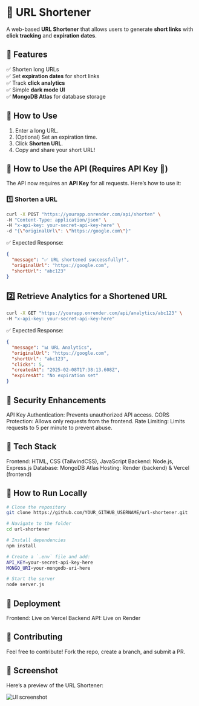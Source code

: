 # 🔗 URL Shortener
A web-based **URL Shortener** that allows users to generate **short links** with **click tracking** and **expiration dates**.

## 🚀 Features
✅ Shorten long URLs  
✅ Set **expiration dates** for short links  
✅ Track **click analytics**  
✅ Simple **dark mode UI**  
✅ **MongoDB Atlas** for database storage  

## 📜 How to Use
1. Enter a long URL.  
2. (Optional) Set an expiration time.  
3. Click **Shorten URL**.  
4. Copy and share your short URL!  

## 📜 How to Use the API (Requires API Key 🔐)
The API now requires an **API Key** for all requests. Here’s how to use it:

### **1️⃣ Shorten a URL**
```sh
curl -X POST "https://yourapp.onrender.com/api/shorten" \
-H "Content-Type: application/json" \
-H "x-api-key: your-secret-api-key-here" \
-d "{\"originalUrl\": \"https://google.com\"}"
```
✅ Expected Response:
```json
{
  "message": "✅ URL shortened successfully!",
  "originalUrl": "https://google.com",
  "shortUrl": "abc123"
}
```

## 2️⃣ **Retrieve Analytics for a Shortened URL**
```sh
curl -X GET "https://yourapp.onrender.com/api/analytics/abc123" \
-H "x-api-key: your-secret-api-key-here"
```
✅ Expected Response:
```json
{
  "message": "📊 URL Analytics",
  "originalUrl": "https://google.com",
  "shortUrl": "abc123",
  "clicks": 5,
  "createdAt": "2025-02-08T17:38:13.608Z",
  "expiresAt": "No expiration set"
}
```

## 🔐 Security Enhancements
API Key Authentication: Prevents unauthorized API access.
CORS Protection: Allows only requests from the frontend.
Rate Limiting: Limits requests to 5 per minute to prevent abuse.

## 🔧 Tech Stack
Frontend: HTML, CSS (TailwindCSS), JavaScript
Backend: Node.js, Express.js
Database: MongoDB Atlas
Hosting: Render (backend) & Vercel (frontend)

## 🚀 How to Run Locally
```sh
# Clone the repository
git clone https://github.com/YOUR_GITHUB_USERNAME/url-shortener.git

# Navigate to the folder
cd url-shortener

# Install dependencies
npm install

# Create a `.env` file and add:
API_KEY=your-secret-api-key-here
MONGO_URI=your-mongodb-uri-here

# Start the server
node server.js
```

## 📡 Deployment
Frontend: Live on Vercel
Backend API: Live on Render

## 🤝 Contributing
Feel free to contribute! Fork the repo, create a branch, and submit a PR.

## 📸 Screenshot
Here’s a preview of the URL Shortener:

![UI screenshot](https://github.com/user-attachments/assets/91198cd7-1bf6-4446-b3d1-09ed40bbfabc) 
